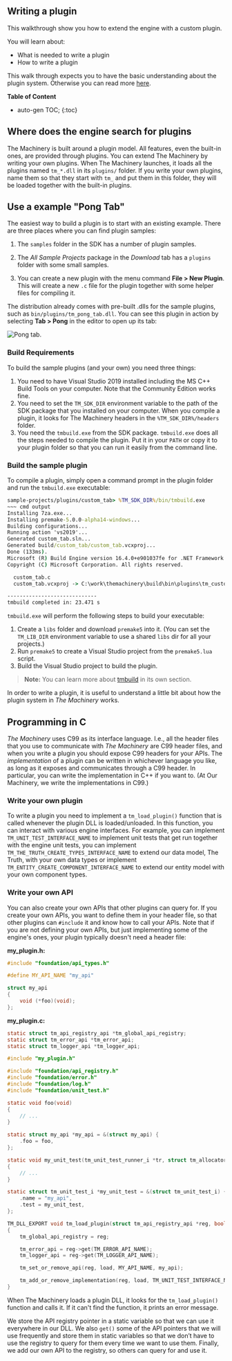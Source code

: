 ## Writing a plugin

This walkthrough show you how to extend the engine with a custom plugin.

You will learn about:

- What is needed to write a plugin
- How to write a plugin

This walk through expects you to have the basic understanding about the plugin system. Otherwise you can read more [here]({{base_url}}extending_the_machinery/the_plugin_system.html).

**Table of Content**

* auto-gen TOC;
{:toc}

## Where does the engine search for plugins

The Machinery is built around a plugin model. All features, even the built-in ones, are provided
through plugins. You can extend The Machinery by writing your own plugins. When The Machinery
launches, it loads all the plugins named `tm_*.dll` in its `plugins/` folder. If you write your own
plugins, name them so that they start with `tm_` and put them in this folder, they will be loaded
together with the built-in plugins.



## Use a example "Pong Tab"

The easiest way to build a plugin is to start with an existing example. There are three places where
you can find plugin samples:

1. The `samples` folder in the SDK has a number of plugin samples.

2. The *All Sample Projects* package in the *Download* tab has a `plugins` folder with some small
   samples.

3. You can create a new plugin with the menu command **File > New Plugin**. This will create a
   new `.c` file for the plugin together with some helper files for compiling it.

The distribution already comes with pre-built .dlls for the sample plugins, such as
`bin/plugins/tm_pong_tab.dll`. You can see this plugin in action by selecting **Tab > Pong** in the
editor to open up its tab:

![Pong tab.](https://www.dropbox.com/s/hats2jgr3wroahz/pong-tab.png?dl=1)

### Build Requirements

To build the sample plugins (and your own) you need three things:

1. You need to have Visual Studio 2019 installed including the MS C++ Build Tools on your computer.
   Note that the Community Edition works fine.
2. You need to set the `TM_SDK_DIR` environment variable to the path of the SDK package that you
   installed on your computer. When you compile a plugin, it looks for The Machinery headers in the
   `%TM_SDK_DIR%/headers` folder.
3. You need the `tmbuild.exe` from the SDK package. `tmbuild.exe` does all the steps needed to
   compile the plugin. Put it in your `PATH` or copy it to your plugin folder so that you can run it
   easily from the command line.

### Build the sample plugin

To compile a plugin, simply open a command prompt in the plugin folder and run the `tmbuild.exe`
executable:

~~~ cmd input
sample-projects/plugins/custom_tab> %TM_SDK_DIR%/bin/tmbuild.exe
​~~~ cmd output
Installing 7za.exe...
Installing premake-5.0.0-alpha14-windows...
Building configurations...
Running action 'vs2019'...
Generated custom_tab.sln...
Generated build/custom_tab/custom_tab.vcxproj...
Done (133ms).
Microsoft (R) Build Engine version 16.4.0+e901037fe for .NET Framework
Copyright (C) Microsoft Corporation. All rights reserved.

  custom_tab.c
  custom_tab.vcxproj -> C:\work\themachinery\build\bin\plugins\tm_custom_tab.dll

-----------------------------
tmbuild completed in: 23.471 s
~~~

`tmbuild.exe` will perform the following steps to build your executable:

1. Create a `libs` folder and download `premake5` into it. (You can set the `TM_LIB_DIR` environment
   variable to use a shared `libs` dir for all your projects.)
2. Run `premake5` to create a Visual Studio project from the `premake5.lua` script.
3. Build the Visual Studio project to build the plugin.

> **Note:** You can learn more about [tmbuild]({{base_url}}helper_tools/tmbuild.html) in its own section.

In order to write a plugin, it is useful to understand a little bit about how the plugin system in *The
Machinery* works.

## Programming in C

*The Machinery* uses C99 as its interface language. I.e., all the header files that you use to
communicate with *The Machinery* are C99 header files, and when you write a plugin you should expose
C99 headers for your APIs. The *implementation* of a plugin can be written in whichever language you
like, as long as it exposes and communicates through a C99 header. In particular, you can write the
implementation in C++ if you want to. (At Our Machinery, we write the implementations in C99.)

### Write your own plugin

To write a plugin you need to implement a `tm_load_plugin()` function that is called whenever the
plugin DLL is loaded/unloaded. In this function, you can interact with various engine interfaces. For
example, you can implement `TM_UNIT_TEST_INTERFACE_NAME` to implement unit tests that get run
together with the engine unit tests, you can implement `TM_THE_TRUTH_CREATE_TYPES_INTERFACE_NAME` to
extend our data model, The Truth, with your own data types or implement
`TM_ENTITY_CREATE_COMPONENT_INTERFACE_NAME` to extend our entity model with your own component
types.

### Write your own API

You can also create your own APIs that other plugins can query for. If you create your own APIs, you
want to define them in your header file, so that other plugins can `#include` it and know how to
call your APIs. Note that if you are not defining your own APIs, but just implementing some of the
engine's ones, your plugin typically doesn't need a header file:

**my_plugin.h:**

~~~c
#include "foundation/api_types.h"

#define MY_API_NAME "my_api"

struct my_api
{
    void (*foo)(void);
};
~~~

**my_plugin.c:**

~~~c
static struct tm_api_registry_api *tm_global_api_registry;
static struct tm_error_api *tm_error_api;
static struct tm_logger_api *tm_logger_api;

#include "my_plugin.h"

#include "foundation/api_registry.h"
#include "foundation/error.h"
#include "foundation/log.h"
#include "foundation/unit_test.h"

static void foo(void)
{
    // ...
}

static struct my_api *my_api = &(struct my_api) {
    .foo = foo,
};

static void my_unit_test(tm_unit_test_runner_i *tr, struct tm_allocator_i *a)
{
    // ...
}

static struct tm_unit_test_i *my_unit_test = &(struct tm_unit_test_i) {
    .name = "my_api",
    .test = my_unit_test,
};

TM_DLL_EXPORT void tm_load_plugin(struct tm_api_registry_api *reg, bool load)
{
    tm_global_api_registry = reg;

    tm_error_api = reg->get(TM_ERROR_API_NAME);
    tm_logger_api = reg->get(TM_LOGGER_API_NAME);

    tm_set_or_remove_api(reg, load, MY_API_NAME, my_api);

    tm_add_or_remove_implementation(reg, load, TM_UNIT_TEST_INTERFACE_NAME, my_unit_test);
}
~~~

When The Machinery loads a plugin DLL, it looks for the `tm_load_plugin()` function and calls it.
If it can't find the function, it prints an error message.

We store the API registry pointer in a static variable so that we can use it everywhere in our DLL.
We also `get()` some of the API pointers that we will use frequently and store them in static
variables so that we don’t have to use the registry to query for them every time we want to use
them. Finally, we add our own API to the registry, so others can query for and use it.

